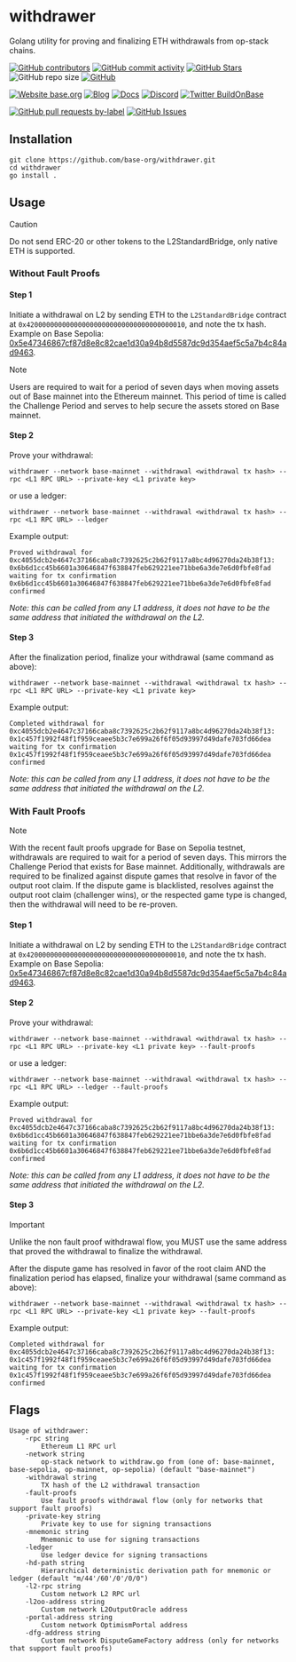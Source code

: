 # withdrawer

Golang utility for proving and finalizing ETH withdrawals from op-stack chains.

<!-- Badge row 1 - status -->

[![GitHub contributors](https://img.shields.io/github/contributors/base-org/withdrawer)](https://github.com/base-org/withdrawer/graphs/contributors)
[![GitHub commit activity](https://img.shields.io/github/commit-activity/w/base-org/withdrawer)](https://github.com/base-org/withdrawer/graphs/contributors)
[![GitHub Stars](https://img.shields.io/github/stars/base-org/withdrawer.svg)](https://github.com/base-org/withdrawer/stargazers)
![GitHub repo size](https://img.shields.io/github/repo-size/base-org/withdrawer)
[![GitHub](https://img.shields.io/github/license/base-org/withdrawer?color=blue)](https://github.com/base-org/withdrawer/blob/main/LICENSE)

<!-- Badge row 2 - links and profiles -->

[![Website base.org](https://img.shields.io/website-up-down-green-red/https/base.org.svg)](https://base.org)
[![Blog](https://img.shields.io/badge/blog-up-green)](https://base.mirror.xyz/)
[![Docs](https://img.shields.io/badge/docs-up-green)](https://docs.base.org/)
[![Discord](https://img.shields.io/discord/1067165013397213286?label=discord)](https://base.org/discord)
[![Twitter BuildOnBase](https://img.shields.io/twitter/follow/BuildOnBase?style=social)](https://x.com/BuildOnBase)

<!-- Badge row 3 - detailed status -->

[![GitHub pull requests by-label](https://img.shields.io/github/issues-pr-raw/base-org/withdrawer)](https://github.com/base-org/withdrawer/pulls)
[![GitHub Issues](https://img.shields.io/github/issues-raw/base-org/withdrawer.svg)](https://github.com/base-org/withdrawer/issues)

## Installation

```
git clone https://github.com/base-org/withdrawer.git
cd withdrawer
go install .
```

## Usage

> [!CAUTION]
> Do not send ERC-20 or other tokens to the L2StandardBridge, only native ETH is supported.

### Without Fault Proofs

#### Step 1

Initiate a withdrawal on L2 by sending ETH to the `L2StandardBridge` contract at `0x4200000000000000000000000000000000000010`, and note the tx hash.
Example on Base Sepolia: [0x5e47346867cf87d8e8c82cae1d30a94b8d5587dc9d354aef5c5a7b4c84ad9463](https://sepolia.basescan.org/tx/0x5e47346867cf87d8e8c82cae1d30a94b8d5587dc9d354aef5c5a7b4c84ad9463).

> [!NOTE]
> Users are required to wait for a period of seven days when moving assets out of Base mainnet into the Ethereum mainnet. This period of time is called the Challenge Period and serves to help secure the assets stored on Base mainnet.

#### Step 2

Prove your withdrawal:

```
withdrawer --network base-mainnet --withdrawal <withdrawal tx hash> --rpc <L1 RPC URL> --private-key <L1 private key>
```

or use a ledger:

```
withdrawer --network base-mainnet --withdrawal <withdrawal tx hash> --rpc <L1 RPC URL> --ledger
```

Example output:

```
Proved withdrawal for 0xc4055dcb2e4647c37166caba8c7392625c2b62f9117a8bc4d96270da24b38f13: 0x6b6d1cc45b6601a30646847f638847feb629221ee71bbe6a3de7e6d0fbfe8fad
waiting for tx confirmation
0x6b6d1cc45b6601a30646847f638847feb629221ee71bbe6a3de7e6d0fbfe8fad confirmed
```

_Note: this can be called from any L1 address, it does not have to be the same address that initiated the withdrawal on the L2._

#### Step 3

After the finalization period, finalize your withdrawal (same command as above):

```
withdrawer --network base-mainnet --withdrawal <withdrawal tx hash> --rpc <L1 RPC URL> --private-key <L1 private key>
```

Example output:

```
Completed withdrawal for 0xc4055dcb2e4647c37166caba8c7392625c2b62f9117a8bc4d96270da24b38f13: 0x1c457f1992f48f1f959ceaee5b3c7e699a26f6f05d93997d49dafe703fd66dea
waiting for tx confirmation
0x1c457f1992f48f1f959ceaee5b3c7e699a26f6f05d93997d49dafe703fd66dea confirmed
```

_Note: this can be called from any L1 address, it does not have to be the same address that initiated the withdrawal on the L2._

### With Fault Proofs

> [!NOTE]
> With the recent fault proofs upgrade for Base on Sepolia testnet, withdrawals are required to wait for a period of seven days. This mirrors the Challenge Period that exists for Base mainnet. Additionally, withdrawals are required to be finalized against dispute games that resolve in favor of the output root claim. If the dispute game is blacklisted, resolves against the output root claim (challenger wins), or the respected game type is changed, then the withdrawal will need to be re-proven.

#### Step 1

Initiate a withdrawal on L2 by sending ETH to the `L2StandardBridge` contract at `0x4200000000000000000000000000000000000010`, and note the tx hash.
Example on Base Sepolia: [0x5e47346867cf87d8e8c82cae1d30a94b8d5587dc9d354aef5c5a7b4c84ad9463](https://sepolia.basescan.org/tx/0x5e47346867cf87d8e8c82cae1d30a94b8d5587dc9d354aef5c5a7b4c84ad9463).

#### Step 2

Prove your withdrawal:

```
withdrawer --network base-mainnet --withdrawal <withdrawal tx hash> --rpc <L1 RPC URL> --private-key <L1 private key> --fault-proofs
```

or use a ledger:

```
withdrawer --network base-mainnet --withdrawal <withdrawal tx hash> --rpc <L1 RPC URL> --ledger --fault-proofs
```

Example output:

```
Proved withdrawal for 0xc4055dcb2e4647c37166caba8c7392625c2b62f9117a8bc4d96270da24b38f13: 0x6b6d1cc45b6601a30646847f638847feb629221ee71bbe6a3de7e6d0fbfe8fad
waiting for tx confirmation
0x6b6d1cc45b6601a30646847f638847feb629221ee71bbe6a3de7e6d0fbfe8fad confirmed
```

_Note: this can be called from any L1 address, it does not have to be the same address that initiated the withdrawal on the L2._

#### Step 3

> [!IMPORTANT]
> Unlike the non fault proof withdrawal flow, you MUST use the same address that proved the withdrawal to finalize the withdrawal.

After the dispute game has resolved in favor of the root claim AND the finalization period has elapsed, finalize your withdrawal (same command as above):

```
withdrawer --network base-mainnet --withdrawal <withdrawal tx hash> --rpc <L1 RPC URL> --private-key <L1 private key> --fault-proofs
```

Example output:

```
Completed withdrawal for 0xc4055dcb2e4647c37166caba8c7392625c2b62f9117a8bc4d96270da24b38f13: 0x1c457f1992f48f1f959ceaee5b3c7e699a26f6f05d93997d49dafe703fd66dea
waiting for tx confirmation
0x1c457f1992f48f1f959ceaee5b3c7e699a26f6f05d93997d49dafe703fd66dea confirmed
```

## Flags

```
Usage of withdrawer:
    -rpc string
        Ethereum L1 RPC url
    -network string
        op-stack network to withdraw.go from (one of: base-mainnet, base-sepolia, op-mainnet, op-sepolia) (default "base-mainnet")
    -withdrawal string
        TX hash of the L2 withdrawal transaction
    -fault-proofs
        Use fault proofs withdrawal flow (only for networks that support fault proofs)
    -private-key string
        Private key to use for signing transactions
    -mnemonic string
        Mnemonic to use for signing transactions
    -ledger
        Use ledger device for signing transactions
    -hd-path string
        Hierarchical deterministic derivation path for mnemonic or ledger (default "m/44'/60'/0'/0/0")
    -l2-rpc string
        Custom network L2 RPC url
    -l2oo-address string
        Custom network L2OutputOracle address
    -portal-address string
        Custom network OptimismPortal address
    -dfg-address string
        Custom network DisputeGameFactory address (only for networks that support fault proofs)
```
